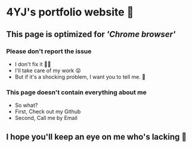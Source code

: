 # 4YJ's portfolio website 🚀

## This page is optimized for _'Chrome browser'_

### Please don't report the issue
- I don't fix it 🧑‍🔧
- I'll take care of my work 😝
- But if it's a shocking problem, I want you to tell me. 🙏
### This page doesn't contain everything about me
- So what?
- First, Check out my Github
- Second, Call me by Email

## I hope you'll keep an eye on me who's lacking 👀